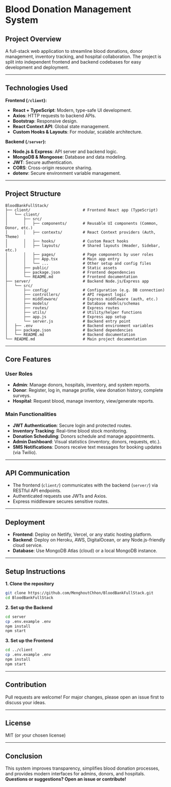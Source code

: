 
# Blood Donation Management System

## Project Overview

A full-stack web application to streamline blood donations, donor management, inventory tracking, and hospital collaboration. The project is split into independent frontend and backend codebases for easy development and deployment.

---

## Technologies Used

**Frontend (`/client`):**
- **React + TypeScript**: Modern, type-safe UI development.
- **Axios**: HTTP requests to backend APIs.
- **Bootstrap**: Responsive design.
- **React Context API**: Global state management.
- **Custom Hooks & Layouts**: For modular, scalable architecture.

**Backend (`/server`):**
- **Node.js & Express**: API server and backend logic.
- **MongoDB & Mongoose**: Database and data modeling.
- **JWT**: Secure authentication.
- **CORS**: Cross-origin resource sharing.
- **dotenv**: Secure environment variable management.

---

## Project Structure

```plaintext
BloodBankFullStack/
├── client/                       # Frontend React app (TypeScript)
│   └── client/
│       ├── src/
│       │   ├── components/       # Reusable UI components (Common, Donor, etc.)
│       │   ├── contexts/         # React Context providers (Auth, Theme)
│       │   ├── hooks/            # Custom React hooks
│       │   ├── layouts/          # Shared layouts (Header, Sidebar, etc.)
│       │   ├── pages/            # Page components by user roles
│       │   ├── App.tsx           # Main app entry
│       │   └── ...               # Other setup and config files
│       ├── public/               # Static assets
│       ├── package.json          # Frontend dependencies
│       └── README.md             # Frontend documentation
├── server/                       # Backend Node.js/Express app
│   └── src/
│       ├── config/               # Configuration (e.g. DB connection)
│       ├── controllers/          # API request logic
│       ├── middleware/           # Express middleware (auth, etc.)
│       ├── models/               # Database models/schemas
│       ├── routes/               # Express routes
│       ├── utils/                # Utility/helper functions
│       ├── app.js                # Express app setup
│       └── server.js             # Backend entry point
│   ├── .env                      # Backend environment variables
│   ├── package.json              # Backend dependencies
│   └── README.md                 # Backend documentation
└── README.md                     # Main project documentation
```

---

## Core Features

### User Roles
- **Admin**: Manage donors, hospitals, inventory, and system reports.
- **Donor**: Register, log in, manage profile, view donation history, complete surveys.
- **Hospital**: Request blood, manage inventory, view/generate reports.

### Main Functionalities
- **JWT Authentication**: Secure login and protected routes.
- **Inventory Tracking**: Real-time blood stock monitoring.
- **Donation Scheduling**: Donors schedule and manage appointments.
- **Admin Dashboard**: Visual statistics (inventory, donors, requests, etc.).
- **SMS Notifications**: Donors receive text messages for booking updates (via Twilio).

---

## API Communication

- The frontend (`client/`) communicates with the backend (`server/`) via RESTful API endpoints.
- Authenticated requests use JWTs and Axios.
- Express middleware secures sensitive routes.

---

## Deployment

- **Frontend**: Deploy on Netlify, Vercel, or any static hosting platform.
- **Backend**: Deploy on Heroku, AWS, DigitalOcean, or any Node.js-friendly cloud service.
- **Database**: Use MongoDB Atlas (cloud) or a local MongoDB instance.

---

## Setup Instructions

**1. Clone the repository**
```bash
git clone https://github.com/MenghoutChhon/BloodBankFullStack.git
cd BloodBankFullStack
```

**2. Set up the Backend**
```bash
cd server
cp .env.example .env
npm install
npm start
```

**3. Set up the Frontend**
```bash
cd ../client
cp .env.example .env
npm install
npm start
```

---

## Contribution

Pull requests are welcome! For major changes, please open an issue first to discuss your ideas.

---

## License

MIT (or your chosen license)

---

## Conclusion

This system improves transparency, simplifies blood donation processes, and provides modern interfaces for admins, donors, and hospitals.  
**Questions or suggestions? Open an issue or contribute!**
